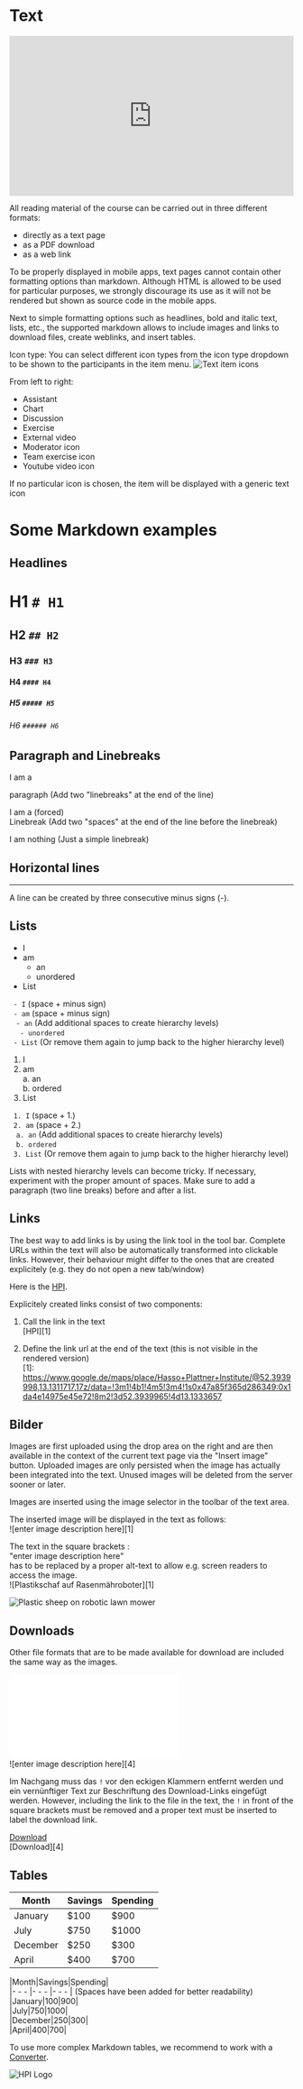 # Text

<div style="padding:56.25% 0 0 0;position:relative;"><iframe src="https://player.vimeo.com/video/787824320?h=1f73c65841&amp;badge=0&amp;autopause=0&amp;player_id=0&amp;app_id=58479" frameborder="0" allow="autoplay; fullscreen; picture-in-picture" allowfullscreen style="position:absolute;top:0;left:0;width:100%;height:100%;" title="openHPI-guidelines-14-text"></iframe></div><script src="https://player.vimeo.com/api/player.js"></script>


All reading material of the course can be carried out in three different formats: 

 - directly as a text page
 - as a PDF download
 - as a web link

To be properly displayed in mobile apps, text pages cannot contain other formatting options than markdown.
Although HTML is allowed to be used for particular purposes, we strongly discourage its use as it will not be rendered but shown as source code in the mobile apps.
  
Next to simple formatting options such as headlines, bold and italic text, lists, etc., the supported markdown allows to include images and links to download files, create weblinks, and insert tables. 

Icon type:
You can select different icon types from the icon type dropdown to be shown to the participants in the item menu.
![Text item icons](../../../img/courseadministration/items/text_item_icons.png)

From left to right: 
- Assistant
- Chart
- Discussion
- Exercise
- External video
- Moderator icon
- Team exercise icon
- Youtube video icon

If no particular icon is chosen, the item will be displayed with a generic text icon


# Some Markdown examples

## Headlines

# H1  `# H1`

## H2 `## H2`

### H3 `### H3`

#### H4 `#### H4`

##### H5 `##### H5`

###### H6 `###### H6`

## Paragraph and Linebreaks

I am a 

paragraph (Add two "linebreaks" at the end of the line)

I am a (forced)  
Linebreak (Add two "spaces" at the end of the line before the linebreak)

I am 
nothing (Just a simple linebreak)

## Horizontal lines

---
A line can be created by three consecutive minus signs (-).

## Lists

 - I 
 - am 
    - an 
    - unordered
 - List 

` - I` (space + minus sign)  
` - am` (space + minus sign)  
&nbsp;&nbsp;&nbsp;`- an`  (Add additional spaces to create hierarchy levels)  
&nbsp;&nbsp;&nbsp;` - unordered`   
` - List` (Or remove them again to jump back to the higher hierarchy level) 

 

 1. I 
 2. am  
    a. an  
    b. ordered 
 3. List 

` 1. I` (space + 1.)  
` 2. am` (space + 2.)  
&nbsp;&nbsp;&nbsp;`a. an`  (Add additional spaces to create hierarchy levels)  
&nbsp;&nbsp;&nbsp;`b. ordered`   
` 3. List` (Or remove them again to jump back to the higher hierarchy level) 

Lists with nested hierarchy levels can become tricky. If necessary, experiment with the proper amount of spaces. Make sure to add a paragraph (two line breaks) before and after a list.

## Links

The best way to add links is by using the link tool in the tool bar.
Complete URLs within the text will also be automatically transformed into clickable links. However, their behaviour might differ to the ones that are created explicitely (e.g. they do not open a new tab/window)

Here is the [HPI][1].

Explicitely created links consist of two components:  

 1. Call the link in the text  
\[HPI\]\[1\]

 2. Define the link url at the end of the text (this is not visible in the rendered version)  
  \[1\]\: https://www.google.de/maps/place/Hasso+Plattner+Institute/@52.3939998,13.1311717,17z/data=!3m1!4b1!4m5!3m4!1s0x47a85f365d286349:0x1da4e14975e45e72!8m2!3d52.3939965!4d13.1333657


## Bilder

Images are first uploaded using the drop area on the right and are then available in the context of the current text page via the "Insert image" button. Uploaded images are only persisted when the image has actually been integrated into the text. Unused images will be deleted from the server sooner or later.

Images are inserted using the image selector in the toolbar of the text area.

The inserted image will be displayed in the text as follows:    
\!\[enter image description here]\[1]

The text in the square brackets :   
"enter image description here"  
has to be replaced by a proper alt-text to allow e.g. screen readers to access the image.  
\!\[Plastikschaf auf Rasenmähroboter]\[1]

![Plastic sheep on robotic lawn mower](../../../img/courseadministration/items/dolly.png)

## Downloads

Other file formats that are to be made available for download are included the same way as the images.

![enter image description here][4]   
\!\[enter image description here\]\[4]

Im Nachgang muss das `!` vor den eckigen Klammern entfernt werden und ein vernünftiger Text zur Beschriftung des Download-Links eingefügt werden.
However, including the link to the file in the text, the `!` in front of the square brackets must be removed and a proper text must be inserted to label the download link.

[Download][4]  
\[Download]\[4]


## Tables

|Month|Savings|Spending|
|--- |--- |--- |
|January|$100|$900|
|July|$750|$1000|
|December|$250|$300|
|April|$400|$700|

\|Month|Savings|Spending|  
|- - - |- - - |- - - |  (Spaces have been added for better readability)   
|January|$100|$900|  
|July|$750|$1000|  
|December|$250|$300|  
|April|$400|$700|  

To use more complex Markdown tables, we recommend  to work with a [Converter][5].


  [1]: https://www.google.de/maps/place/Hasso+Plattner+Institute/@52.3939998,13.1311717,17z/data=!3m1!4b1!4m5!3m4!1s0x47a85f365d286349:0x1da4e14975e45e72!8m2!3d52.3939965!4d13.1333657
  [3]: ../../../img/courseadministration/items/dolly.png
  [4]: ../../../img/courseadministration/items/1_UploadTest-Ludwigshafen.pdf
  [5]: https://jmalarcon.github.io/markdowntables/

![HPI Logo](../../../img/HPI_Logo.png)
